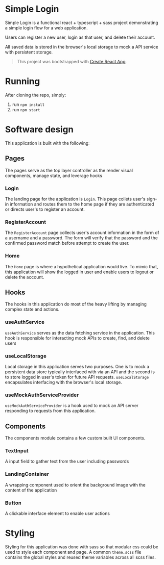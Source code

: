 # Simple Login
Simple Login is a functional react + typescript + sass project demonstrating a simple login flow for a web application.

Users can register a new user, login as that user, and delete their account.

All saved data is stored in the browser's local storage to mock a API service with persistent storage. 

> This project was bootstrapped with [Create React App](https://github.com/facebook/create-react-app).

# Running
After cloning the repo, simply:

1. run `npm install`
2. run `npm start`

# Software design
This application is built with the following:

## Pages
The pages serve as the top layer controller as the render visual components, manage state, and leverage hooks

### Login
The landing page for the application is `Login`. This page collets user's sign-in information and routes them to the home page if they are authenticated or directs user's to register an account.

### RegisterAccount
The `RegisterAccount` page collects user's account information in the form of a username and a password. The form will verify that the password and the confirmed password match before attempt to create the user.

### Home
The `Home` page is where a hypothetical application would live. To mimic that, this application will show the logged in user and enable users to logout or delete the account.


## Hooks
The hooks in this application do most of the heavy lifting by managing complex state and actions.

### useAuthService
`useAuthService` serves as the data fetching service in the application. This hook is responsible for interacting mock APIs to create, find, and delete users 

### useLocalStorage
Local storage in this application serves two purposes. One is to mock a persistent data store typically interfaced with via an API and the second is to store logged in user's token for future API requests.
`useLocalStorage` encapsulates interfacing with the browser's local storage.

### useMockAuthServiceProvider
`useMockAuthServiceProvider` is a hook used to mock an API server responding to requests from this application.

## Components
The components module contains a few custom built UI components. 

### TextInput
A input field to gather text from the user including passwords

### LandingContainer
A wrapping component used to orient the background image with the content of the application

### Button
A clickable interface element to enable user actions

# Styling
Styling for this application was done with sass so that modular css could be used to style each component and page.
A common `theme.scss` file contains the global styles and reused theme variables across all scss files.

